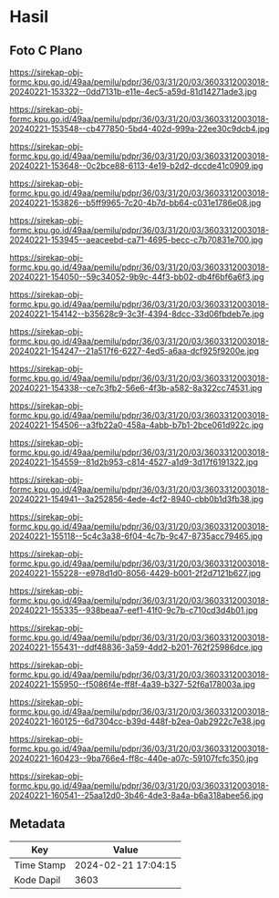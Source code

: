 # Hasil

## Foto C Plano

https://sirekap-obj-formc.kpu.go.id/49aa/pemilu/pdpr/36/03/31/20/03/3603312003018-20240221-153322--0dd7131b-e11e-4ec5-a59d-81d14271ade3.jpg

https://sirekap-obj-formc.kpu.go.id/49aa/pemilu/pdpr/36/03/31/20/03/3603312003018-20240221-153548--cb477850-5bd4-402d-999a-22ee30c9dcb4.jpg

https://sirekap-obj-formc.kpu.go.id/49aa/pemilu/pdpr/36/03/31/20/03/3603312003018-20240221-153648--0c2bce88-6113-4e19-b2d2-dccde41c0909.jpg

https://sirekap-obj-formc.kpu.go.id/49aa/pemilu/pdpr/36/03/31/20/03/3603312003018-20240221-153826--b5ff9965-7c20-4b7d-bb64-c031e1786e08.jpg

https://sirekap-obj-formc.kpu.go.id/49aa/pemilu/pdpr/36/03/31/20/03/3603312003018-20240221-153945--aeaceebd-ca71-4695-becc-c7b70831e700.jpg

https://sirekap-obj-formc.kpu.go.id/49aa/pemilu/pdpr/36/03/31/20/03/3603312003018-20240221-154050--59c34052-9b9c-44f3-bb02-db4f6bf6a6f3.jpg

https://sirekap-obj-formc.kpu.go.id/49aa/pemilu/pdpr/36/03/31/20/03/3603312003018-20240221-154142--b35628c9-3c3f-4394-8dcc-33d06fbdeb7e.jpg

https://sirekap-obj-formc.kpu.go.id/49aa/pemilu/pdpr/36/03/31/20/03/3603312003018-20240221-154247--21a517f6-6227-4ed5-a6aa-dcf925f9200e.jpg

https://sirekap-obj-formc.kpu.go.id/49aa/pemilu/pdpr/36/03/31/20/03/3603312003018-20240221-154338--ce7c3fb2-56e6-4f3b-a582-8a322cc74531.jpg

https://sirekap-obj-formc.kpu.go.id/49aa/pemilu/pdpr/36/03/31/20/03/3603312003018-20240221-154506--a3fb22a0-458a-4abb-b7b1-2bce061d922c.jpg

https://sirekap-obj-formc.kpu.go.id/49aa/pemilu/pdpr/36/03/31/20/03/3603312003018-20240221-154559--81d2b953-c814-4527-a1d9-3d17f6191322.jpg

https://sirekap-obj-formc.kpu.go.id/49aa/pemilu/pdpr/36/03/31/20/03/3603312003018-20240221-154941--3a252856-4ede-4cf2-8940-cbb0b1d3fb38.jpg

https://sirekap-obj-formc.kpu.go.id/49aa/pemilu/pdpr/36/03/31/20/03/3603312003018-20240221-155118--5c4c3a38-6f04-4c7b-9c47-8735acc79465.jpg

https://sirekap-obj-formc.kpu.go.id/49aa/pemilu/pdpr/36/03/31/20/03/3603312003018-20240221-155228--e978d1d0-8056-4429-b001-2f2d7121b627.jpg

https://sirekap-obj-formc.kpu.go.id/49aa/pemilu/pdpr/36/03/31/20/03/3603312003018-20240221-155335--938beaa7-eef1-41f0-9c7b-c710cd3d4b01.jpg

https://sirekap-obj-formc.kpu.go.id/49aa/pemilu/pdpr/36/03/31/20/03/3603312003018-20240221-155431--ddf48836-3a59-4dd2-b201-762f25986dce.jpg

https://sirekap-obj-formc.kpu.go.id/49aa/pemilu/pdpr/36/03/31/20/03/3603312003018-20240221-155950--f5086f4e-ff8f-4a39-b327-52f6a178003a.jpg

https://sirekap-obj-formc.kpu.go.id/49aa/pemilu/pdpr/36/03/31/20/03/3603312003018-20240221-160125--6d7304cc-b39d-448f-b2ea-0ab2922c7e38.jpg

https://sirekap-obj-formc.kpu.go.id/49aa/pemilu/pdpr/36/03/31/20/03/3603312003018-20240221-160423--9ba766e4-ff8c-440e-a07c-59107fcfc350.jpg

https://sirekap-obj-formc.kpu.go.id/49aa/pemilu/pdpr/36/03/31/20/03/3603312003018-20240221-160541--25aa12d0-3b46-4de3-8a4a-b6a318abee56.jpg


## Metadata

| Key        | Value               |
| ---------- | ------------------- |
| Time Stamp | 2024-02-21 17:04:15 |
| Kode Dapil | 3603                |



